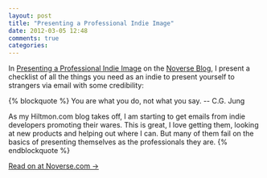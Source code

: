 ```yaml
---
layout: post
title: "Presenting a Professional Indie Image"
date: 2012-03-05 12:48
comments: true
categories: 
---
```


In [Presenting a Professional Indie Image](http://www.noverse.com/blog/2012/03/presenting-a-professional-indie-image/) on the [Noverse Blog](http://www.noverse.com), I present a checklist of all the things you need as an indie to present yourself to strangers via email with some credibility:

{% blockquote %}
You are what you do, not what you say. -- C.G. Jung

As my Hiltmon.com blog takes off, I am starting to get emails from indie developers promoting their wares. This is great, I love getting them, looking at new products and helping out where I can. But many of them fail on the basics of presenting themselves as the professionals they are.
{% endblockquote %}

<footer><a rel="full-article" href="http://www.noverse.com/blog/2012/03/presenting-a-professional-indie-image/">Read on at Noverse.com &rarr;</a></footer>
